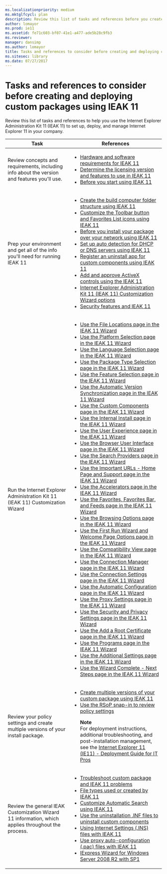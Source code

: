 ```yaml
---
ms.localizationpriority: medium
ms.mktglfcycl: plan
description: Review this list of tasks and references before you create and deploy your Internet Explorer 11 custom install packages.
author: lomayor
ms.prod: ie11
ms.assetid: fe71c603-bf07-41e1-a477-ade5b28c9fb3
ms.reviewer: 
manager: dansimp
ms.author: lomayor
title: Tasks and references to consider before creating and deploying custom packages using IEAK 11 (Internet Explorer Administration Kit 11 for IT Pros)
ms.sitesec: library
ms.date: 07/27/2017
---
```



# Tasks and references to consider before creating and deploying custom packages using IEAK 11
Review this list of tasks and references to help you use the Internet Explorer Administration Kit 11 (IEAK 11) to set up, deploy, and manage Internet Explorer 11 in your company.

|Task                                    |References                                                    |
|----------------------------------------|--------------------------------------------------------------|
|Review concepts and requirements, including info about the version and features you'll use. |<ul><li>[Hardware and software requirements for IEAK 11](hardware-and-software-reqs-ieak11.md)</li><li>[Determine the licensing version and features to use in IEAK 11](licensing-version-and-features-ieak11.md)</li><li>[Before you start using IEAK 11](before-you-create-custom-pkgs-ieak11.md)</li></ul> |
|Prep your environment and get all of the info you'll need for running IEAK 11 |<ul><li>[Create the build computer folder structure using IEAK 11](create-build-folder-structure-ieak11.md)</li><li>[Customize the Toolbar button and Favorites List icons using IEAK 11](guidelines-toolbar-and-favorites-list-ieak11.md)</li><li>[Before you install your package over your network using IEAK 11](prep-network-install-with-ieak11.md)</li><li>[Set up auto detection for DHCP or DNS servers using IEAK 11](auto-detection-dhcp-or-dns-servers-ieak11.md)</li><li>[Register an uninstall app for custom components using IEAK 11](register-uninstall-app-ieak11.md)</li><li>[Add and approve ActiveX controls using the IEAK 11](add-and-approve-activex-controls-ieak11.md)</li><li>[Internet Explorer Administration Kit 11 (IEAK 11) Customization Wizard options](ieak11-wizard-custom-options.md)</li><li>[Security features and IEAK 11 ](security-and-ieak11.md)</li></ul> |
|Run the Internet Explorer Administration Kit 11 (IEAK 11) Customization Wizard |<ul><li>[Use the File Locations page in the IEAK 11 Wizard](file-locations-ieak11-wizard.md)</li><li>[Use the Platform Selection page in the IEAK 11 Wizard](platform-selection-ieak11-wizard.md)</li><li>[Use the Language Selection page in the IEAK 11 Wizard](language-selection-ieak11-wizard.md)</li><li>[Use the Package Type Selection page in the IEAK 11 Wizard](pkg-type-selection-ieak11-wizard.md)</li><li>[Use the Feature Selection page in the IEAK 11 Wizard](feature-selection-ieak11-wizard.md)</li><li>[Use the Automatic Version Synchronization page in the IEAK 11 Wizard](auto-version-sync-ieak11-wizard.md)</li><li>[Use the Custom Components page in the IEAK 11 Wizard](custom-components-ieak11-wizard.md)</li><li>[Use the Internal Install page in the IEAK 11 Wizard](internal-install-ieak11-wizard.md)</li><li>[Use the User Experience page in the IEAK 11 Wizard](user-experience-ieak11-wizard.md)</li><li>[Use the Browser User Interface page in the IEAK 11 Wizard](browser-ui-ieak11-wizard.md)</li><li>[Use the Search Providers page in the IEAK 11 Wizard](search-providers-ieak11-wizard.md)</li><li>[Use the Important URLs - Home Page and Support page in the IEAK 11 Wizard](important-urls-home-page-and-support-ieak11-wizard.md)</li><li>[Use the Accelerators page in the IEAK 11 Wizard](accelerators-ieak11-wizard.md)</li><li>[Use the Favorites, Favorites Bar, and Feeds page in the IEAK 11 Wizard](favorites-favoritesbar-and-feeds-ieak11-wizard.md)</li><li>[Use the Browsing Options page in the IEAK 11 Wizard](browsing-options-ieak11-wizard.md)</li><li>[Use the First Run Wizard and Welcome Page Options page in the IEAK 11 Wizard](first-run-and-welcome-page-ieak11-wizard.md)</li><li>[Use the Compatibility View page in the IEAK 11 Wizard](compat-view-ieak11-wizard.md)</li><li>[Use the Connection Manager page in the IEAK 11 Wizard](connection-mgr-ieak11-wizard.md)</li><li>[Use the Connection Settings page in the IEAK 11 Wizard](connection-settings-ieak11-wizard.md)</li><li>[Use the Automatic Configuration page in the IEAK 11 Wizard](auto-config-ieak11-wizard.md)</li><li>[Use the Proxy Settings page in the IEAK 11 Wizard](proxy-settings-ieak11-wizard.md)</li><li>[Use the Security and Privacy Settings page in the IEAK 11 Wizard](security-and-privacy-settings-ieak11-wizard.md)</li><li>[Use the Add a Root Certificate page in the IEAK 11 Wizard](add-root-certificate-ieak11-wizard.md)</li><li>[Use the Programs page in the IEAK 11 Wizard](programs-ieak11-wizard.md)</li><li>[Use the Additional Settings page in the IEAK 11 Wizard](additional-settings-ieak11-wizard.md)</li><li>[Use the Wizard Complete - Next Steps page in the IEAK 11 Wizard](wizard-complete-ieak11-wizard.md)</li></ul> |
|Review your policy settings and create multiple versions of your install package. |<ul><li>[Create multiple versions of your custom package using IEAK 11](create-multiple-browser-packages-ieak11.md)</li><li>[Use the RSoP snap-in to review policy settings](rsop-snapin-for-policy-settings-ieak11.md)<p>**Note**<br>For deployment instructions, additional troubleshooting, and post-installation management, see the [Internet Explorer 11 (IE11) - Deployment Guide for IT Pros](../ie11-deploy-guide/index.md)</li></ul> |
|Review the general IEAK Customization Wizard 11 information, which applies throughout the process. |<ul><li>[Troubleshoot custom package and IEAK 11 problems](troubleshooting-custom-browser-pkg-ieak11.md)</li><li>[File types used or created by IEAK 11](file-types-ieak11.md)</li><li>[Customize Automatic Search using IEAK 11](customize-automatic-search-for-ie.md)</li><li>[Use the uninstallation .INF files to uninstall custom components](create-uninstall-inf-files-for-custom-components.md)</li><li>[Using Internet Settings (.INS) files with IEAK 11](using-internet-settings-ins-files.md)</li><li>[Use proxy auto-configuration (.pac) files with IEAK 11](proxy-auto-config-examples.md)</li><li>[IExpress Wizard for Windows Server 2008 R2 with SP1](iexpress-wizard-for-win-server.md)</li></ul> |

